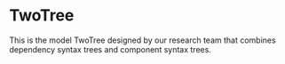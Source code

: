 # TwoTree
This is the model TwoTree designed by our research team that combines dependency syntax trees and component syntax trees.

